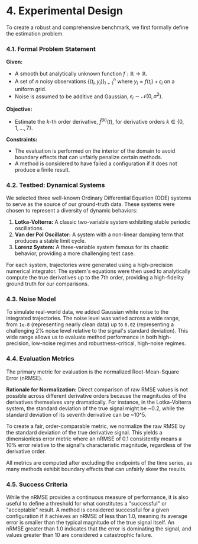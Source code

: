 # 4. Experimental Design

To create a robust and comprehensive benchmark, we first formally define the estimation problem.

### 4.1. Formal Problem Statement

**Given:**
*   A smooth but analytically unknown function $f: \mathbb{R} \to \mathbb{R}$.
*   A set of $n$ noisy observations $\{(t_i, y_i)\}_{i=1}^n$ where $y_i = f(t_i) + \epsilon_i$ on a uniform grid.
*   Noise is assumed to be additive and Gaussian, $\epsilon_i \sim \mathcal{N}(0, \sigma^2)$.

**Objective:**
*   Estimate the $k$-th order derivative, $\hat{f}^{(k)}(t)$, for derivative orders $k \in \{0, 1, \ldots, 7\}$.

**Constraints:**
*   The evaluation is performed on the interior of the domain to avoid boundary effects that can unfairly penalize certain methods.
*   A method is considered to have failed a configuration if it does not produce a finite result.

### 4.2. Testbed: Dynamical Systems

We selected three well-known Ordinary Differential Equation (ODE) systems to serve as the source of our ground-truth data. These systems were chosen to represent a diversity of dynamic behaviors:

1.  **Lotka-Volterra:** A classic two-variable system exhibiting stable periodic oscillations.
2.  **Van der Pol Oscillator:** A system with a non-linear damping term that produces a stable limit cycle.
3.  **Lorenz System:** A three-variable system famous for its chaotic behavior, providing a more challenging test case.

For each system, trajectories were generated using a high-precision numerical integrator. The system's equations were then used to analytically compute the true derivatives up to the 7th order, providing a high-fidelity ground truth for our comparisons.

### 4.3. Noise Model

To simulate real-world data, we added Gaussian white noise to the integrated trajectories. The noise level was varied across a wide range, from `1e-8` (representing nearly clean data) up to `0.02` (representing a challenging 2% noise level relative to the signal's standard deviation). This wide range allows us to evaluate method performance in both high-precision, low-noise regimes and robustness-critical, high-noise regimes.

### 4.4. Evaluation Metrics

The primary metric for evaluation is the normalized Root-Mean-Square Error (nRMSE).

**Rationale for Normalization:** Direct comparison of raw RMSE values is not possible across different derivative orders because the magnitudes of the derivatives themselves vary dramatically. For instance, in the Lotka-Volterra system, the standard deviation of the true signal might be ~0.2, while the standard deviation of its seventh derivative can be ~10^5.

To create a fair, order-comparable metric, we normalize the raw RMSE by the standard deviation of the true derivative signal. This yields a dimensionless error metric where an nRMSE of 0.1 consistently means a 10% error relative to the signal's characteristic magnitude, regardless of the derivative order.

All metrics are computed after excluding the endpoints of the time series, as many methods exhibit boundary effects that can unfairly skew the results.

### 4.5. Success Criteria

While the nRMSE provides a continuous measure of performance, it is also useful to define a threshold for what constitutes a "successful" or "acceptable" result. A method is considered successful for a given configuration if it achieves an nRMSE of less than 1.0, meaning its average error is smaller than the typical magnitude of the true signal itself. An nRMSE greater than 1.0 indicates that the error is dominating the signal, and values greater than 10 are considered a catastrophic failure.
